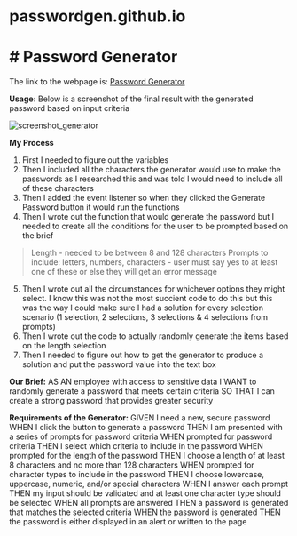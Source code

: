 # passwordgen.github.io

<body>

<h1>
# Password Generator
</h1>

The link to the webpage is:
<a href="https://suziestephen.github.io/hw2.github.io/"> Password Generator </a>


<b>Usage:</b>
Below is a screenshot of the final result with the generated password based on input criteria

![screenshot_generator](https://user-images.githubusercontent.com/74234842/100995489-f1f55900-35ab-11eb-8a4f-34ec45b6a431.png)

<b> My Process</b>
1. First I needed to figure out the variables 
2. Then I included all the characters the generator would use to make the passwords as I researched this and was told I would need to include all of these characters
3. Then I added the event listener so when they clicked the Generate Password button it would run the functions
4. Then I wrote out the function that would generate the password but I needed to create all the conditions for the user to be prompted based on the brief
  > Length - needed to be between 8 and 128 characters
  > Prompts to include: letters, numbers, characters - user must say yes to at least one of these or else they will get an error message
5. Then I wrote out all the circumstances for whichever options they might select. I know this was not the most succient code to do this but this was the way I could make sure I had a solution for every selection scenario (1 selection, 2 selections, 3 selections & 4 selections from prompts)
6. Then I wrote out the code to actually randomly generate the items based on the length selection
7. Then I needed to figure out how to get the generator to produce a solution and put the password value into the text box
  


<b>Our Brief:</b>
AS AN employee with access to sensitive data
I WANT to randomly generate a password that meets certain criteria
SO THAT I can create a strong password that provides greater security


<b>Requirements of the Generator:</b>
GIVEN I need a new, secure password
WHEN I click the button to generate a password
THEN I am presented with a series of prompts for password criteria
WHEN prompted for password criteria
THEN I select which criteria to include in the password
WHEN prompted for the length of the password
THEN I choose a length of at least 8 characters and no more than 128 characters
WHEN prompted for character types to include in the password
THEN I choose lowercase, uppercase, numeric, and/or special characters
WHEN I answer each prompt
THEN my input should be validated and at least one character type should be selected
WHEN all prompts are answered
THEN a password is generated that matches the selected criteria
WHEN the password is generated
THEN the password is either displayed in an alert or written to the page


</body>

